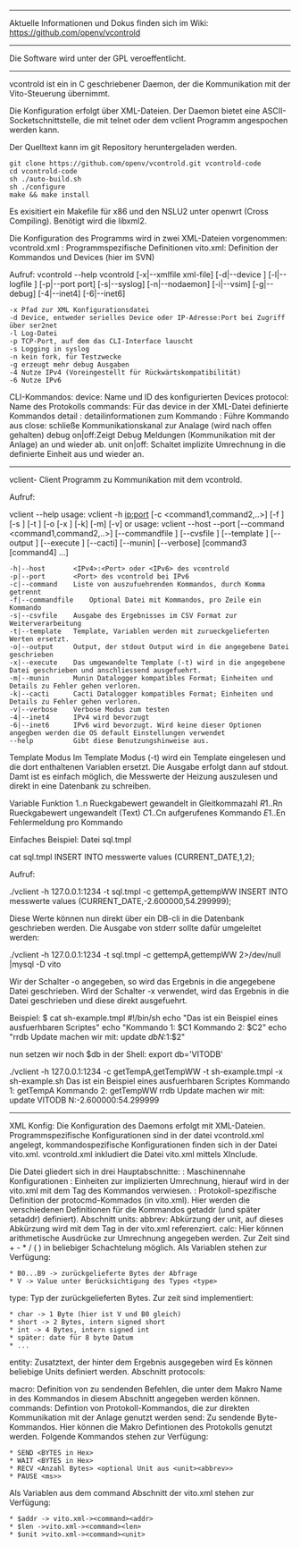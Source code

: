 ***********************************************************
Aktuelle Informationen und Dokus finden sich im Wiki:
https://github.com/openv/vcontrold
***********************************************************
Die Software wird unter der GPL veroeffentlicht.
***********************************************************


vcontrold ist ein in C geschriebener Daemon, der die Kommunikation mit 
der Vito-Steuerung übernimmt.

Die Konfiguration erfolgt über XML-Dateien.
Der Daemon bietet eine ASCII-Socketschnittstelle, die mit telnet oder 
dem vclient Programm angespochen werden kann.

Der Quelltext kann im git Repository heruntergeladen werden.

	git clone https://github.com/openv/vcontrold.git vcontrold-code
    cd vcontrold-code
	sh ./auto-build.sh
	sh ./configure
	make && make install

Es exisitiert ein Makefile für x86 und den NSLU2 unter openwrt (Cross Compiling).
Benötigt wird die libxml2.

Die Konfiguration des Programms wird in zwei XML-Dateien vorgenommen:
vcontrold.xml : Programmspezifische Definitionen
vito.xml: Definition der Kommandos und Devices (hier im SVN)

Aufruf:
vcontrold --help
vcontrold	[-x|--xmlfile xml-file] [-d|--device <device>]
			[-l|--logfile <logfile>] [-p|--port port] [-s|--syslog]
			[-n|--nodaemon] [-i|--vsim] [-g|--debug]
			[-4|--inet4] [-6|--inet6]

	-x Pfad zur XML Konfigurationsdatei
	-d Device, entweder serielles Device oder IP-Adresse:Port bei Zugriff über ser2net
	-l Log-Datei
	-p TCP-Port, auf dem das CLI-Interface lauscht
	-s Logging in syslog
	-n kein fork, für Testzwecke
	-g erzeugt mehr debug Ausgaben
	-4 Nutze IPv4 (Voreingestellt für Rückwärtskompatibilität)
	-6 Nutze IPv6

CLI-Kommandos:
device: Name und ID des konfigurierten Devices
protocol: Name des Protokolls
commands: Für das device in der XML-Datei definierte Kommandos
detail <command>: detailinformationen zum Kommando
<command>: Führe Kommando aus
close: schließe Kommunikationskanal zur Analage (wird nach <comman> offen gehalten)
debug on|off:Zeigt Debug Meldungen (Kommunikation mit der Anlage) an und wieder ab.
unit on|off: Schaltet implizite Umrechnung in die definierte Einheit aus und wieder an.

-------------------------------------------------------------------------------------

vclient- Client Programm zu Kommunikation mit dem vcontrold.

Aufruf:

vclient --help
usage: vclient -h <ip:port> [-c <command1,command2,..>] [-f <commandfile>] [-s <csv-Datei>] [-t <Template-Datei>] [-o <outpout Datei> [-x <exec-Datei>] [-k] [-m] [-v]
or
usage: vclient --host <ip> --port <port> [--command <command1,command2,..>] [--commandfile <commandfile>] [--cvsfile <csv-Datei>] [--template <Template-Datei>] [--output <outpout Datei>] [--execute <exec-Datei>] [--cacti] [--munin] [--verbose] [command3 [command4] ...]

	-h|--host		<IPv4>:<Port> oder <IPv6> des vcontrold
	-p|--port		<Port> des vcontrold bei IPv6
	-c|--command	Liste von auszufuehrenden Kommandos, durch Komma getrennt
	-f|--commandfile	Optional Datei mit Kommandos, pro Zeile ein Kommando
	-s|--csvfile	Ausgabe des Ergebnisses im CSV Format zur Weiterverarbeitung
	-t|--template	Template, Variablen werden mit zurueckgelieferten Werten ersetzt.
	-o|--output		Output, der stdout Output wird in die angegebene Datei geschrieben
	-x|--execute	Das umgewandelte Template (-t) wird in die angegebene Datei geschrieben und anschliessend ausgefuehrt.
	-m|--munin		Munin Datalogger kompatibles Format; Einheiten und Details zu Fehler gehen verloren.
	-k|--cacti		Cacti Datalogger kompatibles Format; Einheiten und Details zu Fehler gehen verloren.
	-v|--verbose	Verbose Modus zum testen
	-4|--inet4		IPv4 wird bevorzugt
	-6|--inet6		IPv6 wird bevorzugt. Wird keine dieser Optionen angegben werden die OS default Einstellungen verwendet
	--help			Gibt diese Benutzungshinweise aus.


Template Modus
Im Template Modus (-t) wird ein Template eingelesen und die dort enthaltenen 
Variablen ersetzt. Die Ausgabe erfolgt dann auf stdout.
Damt ist es einfach möglich, die Messwerte der Heizung auszulesen und direkt 
in eine Datenbank zu schreiben.

Variable Funktion
$1..$n    Rueckgabewert gewandelt in Gleitkommazahl
$R1..$Rn  Rueckgabewert ungewandelt (Text)
$C1..$Cn  aufgerufenes Kommando
$E1..$En  Fehlermeldung pro Kommando

Einfaches Beispiel:
Datei sql.tmpl

cat sql.tmpl
INSERT INTO messwerte values (CURRENT_DATE,$1,$2);

Aufruf:

./vclient -h 127.0.0.1:1234 -t sql.tmpl -c gettempA,gettempWW
INSERT INTO messwerte values (CURRENT_DATE,-2.600000,54.299999);


Diese Werte können nun direkt über ein DB-cli in die Datenbank geschrieben werden.
Die Ausgabe von stderr sollte dafür umgeleitet werden:

./vclient -h 127.0.0.1:1234 -t sql.tmpl -c gettempA,gettempWW 2>/dev/null  |mysql -D vito

Wir der Schalter -o <datei> angegeben, so wird das Ergebnis in die angegebene 
Datei geschrieben.
Wird der Schalter -x <datei> verwendet, wird das Ergebnis in die Datei 
geschrieben und diese direkt ausgefuehrt.

Beispiel:
$ cat sh-example.tmpl
#!/bin/sh
echo "Das ist ein Beispiel eines ausfuerhbaren Scriptes"
echo "Kommando 1: $C1 Kommando 2: $C2"
echo "rrdb Update machen wir mit: update $db N:$1:$2"

nun setzen wir noch $db in der Shell:
export db='VITODB'

./vclient -h 127.0.0.1:1234 -c getTempA,getTempWW -t sh-example.tmpl -x sh-example.sh
Das ist ein Beispiel eines ausfuerhbaren Scriptes
Kommando 1: getTempA Kommando 2: getTempWW
rrdb Update machen wir mit: update VITODB N:-2.600000:54.299999


-------------------------------------------------------------------------------------

XML Konfig:
Die Konfiguration des Daemons erfolgt mit XML-Dateien.
Programmspezifische Konfigurationen sind in der datei vcontrold.xml angelegt, 
kommandospezifische Konfigurationen finden sich in der Datei vito.xml.
vcontrold.xml inkludiert die Datei vito.xml mittels XInclude.

Die Datei gliedert sich in drei Hauptabschnitte:
<unix>: Maschinennahe Konfigurationen
<units>: Einheiten zur implizierten Umrechnung, hierauf wird in der vito.xml mit 
dem <unit> Tag des Kommandos verwiesen.
<protocols>: Protokoll-spezifische Definition der protocmd-Kommados (in vito.xml). Hier werden die verschiedenen Definitionen für die Kommandos getaddr (und später setaddr) definiert).
Abschnitt units:
abbrev: Abkürzung der unit, auf dieses Abkürzung wird mit dem <unit> Tag in <comand> der vito.xml referenziert.
calc: Hier können arithmetische Ausdrücke zur Umrechnung angegeben werden. Zur Zeit sind + - * / ( ) in beliebiger Schachtelung möglich. Als Variablen stehen zur Verfügung:

    * B0...B9 -> zurückgelieferte Bytes der Abfrage
    * V -> Value unter Berücksichtigung des Types <type>

type: Typ der zurückgelieferten Bytes. Zur zeit sind implementiert:

    * char -> 1 Byte (hier ist V und B0 gleich)
    * short -> 2 Bytes, intern signed short
    * int -> 4 Bytes, intern signed int
    * später: date für 8 byte Datum
    * ...

entity:
Zusatztext, der hinter dem Ergebnis ausgegeben wird
Es können beliebige Units definiert werden.
Abschnitt protocols:

macro: Definition von zu sendenden Befehlen, die unter dem Makro Name in <send> des Kommandos in diesem Abschnitt angegeben werden können.
commands: Defintion von Protokoll-Kommandos, die zur direkten Kommunikation mit der Anlage genutzt werden
send: Zu sendende Byte-Kommandos. Hier können die Makro Defintionen des Protokolls genutzt werden.
Folgende Kommandos stehen zur Verfügung:

    * SEND <BYTES in Hex>
    * WAIT <BYTES in Hex>
    * RECV <Anzahl Bytes> <optional Unit aus <unit><abbrev>>
    * PAUSE <ms>>

Als Variablen aus dem command Abschnitt der vito.xml stehen zur Verfügung:

    * $addr -> vito.xml-><command><addr>
    * $len ->vito.xml-><command><len>
    * $unit >vito.xml-><command><unit>

